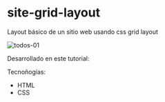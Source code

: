# site-grid-layout
Layout básico de un sitio web usando css grid layout

![todos-01](https://user-images.githubusercontent.com/26985597/123528386-01113500-d6bd-11eb-86af-ebd2c4045ead.png)

Desarrollado en este tutorial: 

Tecnoñogías:
- HTML
- CSS
